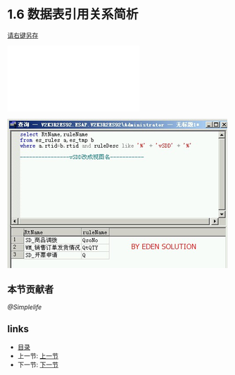 # 1.6 数据表引用关系简析
[请右键另存](docs/1.6.1.pdf)

![](docs/1.6.1.pdf)

![](images/1.6.jpg)

## 本节贡献者
*@Simplelife*

## links
  * [目录](<preface.md>)
  * 上一节: [上一节](<01.05.md>)
  * 下一节: [下一节](<01.07.md>)
